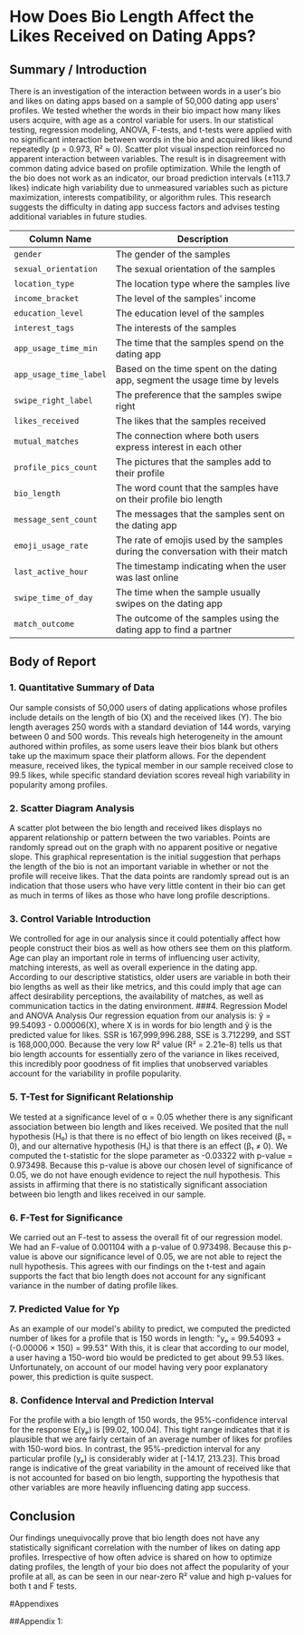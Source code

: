 # How Does Bio Length Affect the Likes Received on Dating Apps?

## Summary / Introduction

There is an investigation of the interaction between words in a user's bio and likes on dating apps based on a sample of 50,000 dating app users' profiles. We tested whether the words in their bio impact how many likes users acquire, with age as a control variable for users. In our statistical testing, regression modeling, ANOVA, F-tests, and t-tests were applied with no significant interaction between words in the bio and acquired likes found repeatedly (p = 0.973, R² ≈ 0). Scatter plot visual inspection reinforced no apparent interaction between variables. The result is in disagreement with common dating advice based on profile optimization. While the length of the bio does not work as an indicator, our broad prediction intervals (±113.7 likes) indicate high variability due to unmeasured variables such as picture maximization, interests compatibility, or algorithm rules. This research suggests the difficulty in dating app success factors and advises testing additional variables in future studies.

| Column Name              | Description                                                                                      |
|--------------------------|--------------------------------------------------------------------------------------------------|
| `gender`                 | The gender of the samples                                                                        |
| `sexual_orientation`     | The sexual orientation of the samples                                                            |
| `location_type`          | The location type where the samples live                                                         |
| `income_bracket`         | The level of the samples' income                                                                 |
| `education_level`        | The education level of the samples                                                               |
| `interest_tags`          | The interests of the samples                                                                     |
| `app_usage_time_min`     | The time that the samples spend on the dating app                                                |
| `app_usage_time_label`   | Based on the time spent on the dating app, segment the usage time by levels                      |
| `swipe_right_label`      | The preference that the samples swipe right                                                      |
| `likes_received`         | The likes that the samples received                                                              |
| `mutual_matches`         | The connection where both users express interest in each other                                   |
| `profile_pics_count`     | The pictures that the samples add to their profile                                               |
| `bio_length`             | The word count that the samples have on their profile bio length                                 |
| `message_sent_count`     | The messages that the samples sent on the dating app                                             |
| `emoji_usage_rate`       | The rate of emojis used by the samples during the conversation with their match                  |
| `last_active_hour`       | The timestamp indicating when the user was last online                                           |
| `swipe_time_of_day`      | The time when the sample usually swipes on the dating app                                        |
| `match_outcome`          | The outcome of the samples using the dating app to find a partner                                |

## Body of Report

### 1. Quantitative Summary of Data

Our sample consists of 50,000 users of dating applications whose profiles include details on the length of bio (X) and the received likes (Y). The bio length averages 250 words with a standard deviation of 144 words, varying between 0 and 500 words. This reveals high heterogeneity in the amount authored within profiles, as some users leave their bios blank but others take up the maximum space their platform allows. For the dependent measure, received likes, the typical member in our sample received close to 99.5 likes, while specific standard deviation scores reveal high variability in popularity among profiles.

### 2. Scatter Diagram Analysis

A scatter plot between the bio length and received likes displays no apparent relationship or pattern between the two variables. Points are randomly spread out on the graph with no apparent positive or negative slope. This graphical representation is the initial suggestion that perhaps the length of the bio is not an important variable in whether or not the profile will receive likes. That the data points are randomly spread out is an indication that those users who have very little content in their bio can get as much in terms of likes as those who have long profile descriptions.

### 3. Control Variable Introduction

We controlled for age in our analysis since it could potentially affect how people construct their bios as well as how others see them on this platform. Age can play an important role in terms of influencing user activity, matching interests, as well as overall experience in the dating app. According to our descriptive statistics, older users are variable in both their bio lengths as well as their like metrics, and this could imply that age can affect desirability perceptions, the availability of matches, as well as communication tactics in the dating environment.
###4. Regression Model and ANOVA Analysis
Our regression equation from our analysis is: ŷ = 99.54093 - 0.00006(X), where X is in words for bio length and ŷ is the predicted value for likes. SSR is 167,999,996.288, SSE is 3.712299, and SST is 168,000,000. Because the very low R² value (R² = 2.21e-8) tells us that bio length accounts for essentially zero of the variance in likes received, this incredibly poor goodness of fit implies that unobserved variables account for the variability in profile popularity.

### 5. T-Test for Significant Relationship

We tested at a significance level of α = 0.05 whether there is any significant association between bio length and likes received. We posited that the null hypothesis (H₀) is that there is no effect of bio length on likes received (β₁ = 0), and our alternative hypothesis (H₁) is that there is an effect (β₁ ≠ 0). We computed the t-statistic for the slope parameter as -0.03322 with p-value = 0.973498. Because this p-value is above our chosen level of significance of 0.05, we do not have enough evidence to reject the null hypothesis. This assists in affirming that there is no statistically significant association between bio length and likes received in our sample.

### 6. F-Test for Significance

We carried out an F-test to assess the overall fit of our regression model. We had an F-value of 0.001104 with a p-value of 0.973498. Because this p-value is above our significance level of 0.05, we are not able to reject the null hypothesis. This agrees with our findings on the t-test and again supports the fact that bio length does not account for any significant variance in the number of dating profile likes.

### 7. Predicted Value for Yp

As an example of our model's ability to predict, we computed the predicted number of likes for a profile that is 150 words in length:
 "yₚ = 99.54093 + (-0.00006 × 150) = 99.53"
With this, it is clear that according to our model, a user having a 150-word bio would be predicted to get about 99.53 likes. Unfortunately, on account of our model having very poor explanatory power, this prediction is quite suspect.

### 8. Confidence Interval and Prediction Interval

For the profile with a bio length of 150 words, the 95%-confidence interval for the response E(yₚ) is [99.02, 100.04]. This tight range indicates that it is plausible that we are fairly certain of an average number of likes for profiles with 150-word bios. In contrast, the 95%-prediction interval for any particular profile (yₚ) is considerably wider at [-14.17, 213.23]. This broad range is indicative of the great variability in the amount of received like that is not accounted for based on bio length, supporting the hypothesis that other variables are more heavily influencing dating app success.


## Conclusion

Our findings unequivocally prove that bio length does not have any statistically significant correlation with the number of likes on dating app profiles. Irrespective of how often advice is shared on how to optimize dating profiles, the length of your bio does not affect the popularity of your profile at all, as can be seen in our near-zero R² value and high p-values for both t and F tests.

#Appendixes

##Appendix 1:










